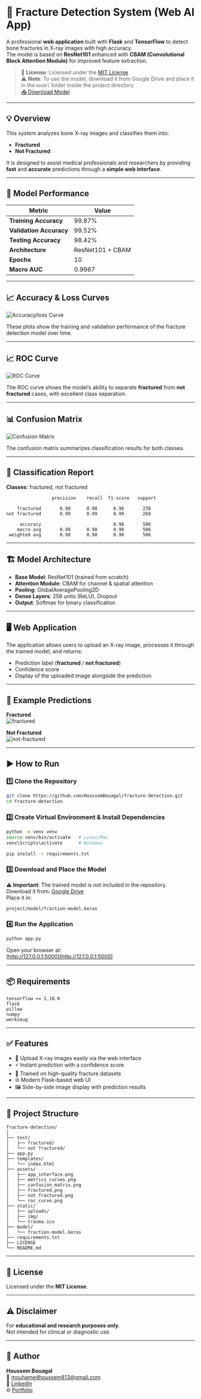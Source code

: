 # 🩻 Fracture Detection System (Web AI App)

A professional **web application** built with **Flask** and **TensorFlow** to detect bone fractures in X-ray images with high accuracy.  
The model is based on **ResNet101** enhanced with **CBAM (Convolutional Block Attention Module)** for improved feature extraction.

> 📖 **License**: Licensed under the [MIT License](#-license)  
> ⚠ **Note**: To use the model, download it from Google Drive and place it in the `model` folder inside the project directory.  
> [📥 Download Model](https://drive.google.com/file/d/11dzRztVvQfnlqYvubLQ2OaVESjsz9q_D/view?usp=sharing)

---

## 💡 Overview

This system analyzes bone X-ray images and classifies them into:

- **Fractured**
- **Not Fractured**

It is designed to assist medical professionals and researchers by providing **fast** and **accurate** predictions through a **simple web interface**.

---

## 🎯 Model Performance

| Metric                 | Value    |
|------------------------|----------|
| **Training Accuracy**  | 99.87%   |
| **Validation Accuracy**| 99.52%   |
| **Testing Accuracy**   | 98.42%   |
| **Architecture**       | ResNet101 + CBAM |
| **Epochs**             | 10               |
| **Macro AUC**          | 0.9967   |


---

## 📈 Accuracy & Loss Curves

![Accuracy/loss Curve](assets/metrics_curves.png)  

These plots show the training and validation performance of the fracture detection model over time.

---

## 📈 ROC Curve

![ROC Curve](assets/roc_curve.png)  

The ROC curve shows the model’s ability to separate **fractured** from **not fractured** cases, with excellent class separation.

---

## 📊 Confusion Matrix

![Confusion Matrix](assets/confusion_matrix.png)  

The confusion matrix summarizes classification results for both classes.

---

## 🧾 Classification Report

**Classes**: fractured, not fractured

```
                 precision    recall  f1-score   support

    fractured       0.98      0.98      0.98       238
not fractured       0.99      0.99      0.99       268

     accuracy                           0.98       506
    macro avg       0.98      0.98      0.98       506
 weighted avg       0.98      0.98      0.98       506
```

---

## 🏗 Model Architecture

- **Base Model**: ResNet101 (trained from scratch)
- **Attention Module**: CBAM for channel & spatial attention
- **Pooling**: GlobalAveragePooling2D
- **Dense Layers**: 256 units (ReLU), Dropout
- **Output**: Softmax for binary classification

---

## 🖥 Web Application

The application allows users to upload an X-ray image, processes it through the trained model, and returns:

- Prediction label (**fractured** / **not fractured**)
- Confidence score
- Display of the uploaded image alongside the prediction

---

## 🧪 Example Predictions

**Fractured**  
![fractured](assets/fractured.png)  

**Not Fractured**  
![not-fractured](assets/not-fractured.png)  

---

## ▶ How to Run

### 1️⃣ Clone the Repository

```bash
git clone https://github.com/HoussemBouagal/fracture-detection.git
cd fracture-detection
```

### 2️⃣ Create Virtual Environment & Install Dependencies

```bash
python -m venv venv
source venv/bin/activate   # Linux/Mac
venv\Scripts\activate      # Windows

pip install -r requirements.txt
```

### 3️⃣ Download and Place the Model

⚠ **Important**: The trained model is not included in the repository.  
Download it from: [Google Drive](https://drive.google.com/file/d/1YcEMqlBmMx0nK2TWZVxDb-OpZTZHTg5n/view)  
Place it in:

```
project/model/fraction-model.keras
```

### 4️⃣ Run the Application

```bash
python app.py
```

Open your browser at:  
[http://127.0.0.1:5000](http://127.0.0.1:5000)

---

## 📦 Requirements

```
tensorflow >= 2.10.0
flask
pillow
numpy
werkzeug
```

---

## ✅ Features

- 📂 Upload X-ray images easily via the web interface  
- ⚡ Instant prediction with a confidence score  
- 🧠 Trained on high-quality fracture datasets  
- 🌐 Modern Flask-based web UI  
- 🖼 Side-by-side image display with prediction results  

---

## 📂 Project Structure

```
fracture-detection/
│
├── test/
│   ├── fractured/
│   └── not fractured/
├── app.py
├── templates/
│   └── index.html
├── assets/
│   ├── app_interface.png
│   ├── metrics_curves.png
│   ├── confusion_matrix.png
│   ├── fractured.png
│   ├── not fractured.png
│   └── roc_curve.png
├── static/
│   ├── uploads/
│   ├── img/
│   └── trauma.ico
├── model/
│   └── fraction-model.keras
├── requirements.txt
├── LICENSE                     
└── README.md
```

---

## 📄 License

Licensed under the **MIT License**.

---

## ⚠ Disclaimer

For **educational and research purposes only**.  
Not intended for clinical or diagnostic use.

---

## 👤 Author

**Houssem Bouagal**  
📧 [mouhamedhoussem813@gmail.com](mailto:mouhamedhoussem813@gmail.com)  
🔗 [LinkedIn](https://www.linkedin.com/in/houssem-eddine-bouagal-98025a297)  
🌐 [Portfolio](https://houssembouagal.github.io/Portfolio/)
